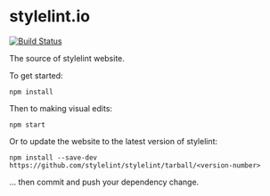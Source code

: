 # stylelint.io

[![Build Status](https://github.com/stylelint/stylelint.io/workflows/CI/badge.svg)](https://github.com/stylelint/stylelint.io)

The source of stylelint website.

To get started:

```shell
npm install
```

Then to making visual edits:

```shell
npm start
```

Or to update the website to the latest version of stylelint:

```shell
npm install --save-dev https://github.com/stylelint/stylelint/tarball/<version-number>
```

... then commit and push your dependency change.
